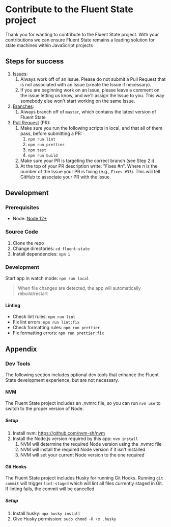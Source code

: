 # Contribute to the Fluent State project

Thank you for wanting to contribute to the Fluent State project. With your contributions we can ensure Fluent State remains a leading solution for state machines within JavaScript projects

## Steps for success

1. [Issues](https://github.com/2Toad/fluent-state/issues):
   1. Always work off of an Issue. Please do not submit a Pull Request that is not associated with an Issue (create the Issue if necessary).
   2. If you are beginning work on an Issue, please leave a comment on the issue letting us know, and we'll assign the Issue to you. This way somebody else won't start working on the same Issue.
2. [Branches](https://github.com/2Toad/fluent-state/branches):
   1. Always branch off of `master`, which contains the latest version of Fluent State
3. [Pull Request](https://github.com/2Toad/fluent-state/pulls) (PR):
   1. Make sure you run the following scripts in local, and that all of them pass, before submitting a PR:
      1. `npm run lint`
      2. `npm run prettier`
      3. `npm test`
      4. `npm run build`
   2. Make sure your PR is targeting the correct branch (see Step 2.i)
   3. At the top of your PR description write: "Fixes #_n_". Where _n_ is the number of the Issue your PR is fixing (e.g., `Fixes #33`). This will tell GitHub to associate your PR with the Issue.

## Development 

### Prerequisites

- Node: [Node 12+](https://nodejs.org)

### Source Code

1. Clone the repo
2. Change directories: `cd fluent-state`
3. Install dependencies: `npm i`

### Development

Start app in watch mode: `npm run local`

>When file changes are detected, the app will automatically rebuild/restart

#### Linting

- Check lint rules: `npm run lint`
- Fix lint errors: `npm run lint:fix`
- Check formatting rules: `npm run prettier`
- Fix formatting errors: `npm run prettier:fix`

## Appendix

### Dev Tools

The following section includes optional dev tools that enhance the Fluent State development experience, but are not necessary.

#### NVM

The Fluent State project includes an .nvmrc file, so you can run `nvm use` to switch to the proper version of Node.

##### Setup

1. Install nvm: https://github.com/nvm-sh/nvm
2. Install the Node.js version required by this app: `nvm install`
   1. NVM will determine the required Node version using the .nvmrc file
   2. NVM will install the required Node version if it isn't installed
   3. NVM will set your current Node version to the one required

#### Git Hooks

The Fluent State project includes Husky for running Git Hooks. Running `git commit` will trigger `lint-staged` which will lint all files currently staged in Git. If linting fails, the commit will be cancelled

##### Setup

1. Install husky: `npx husky install`
2. Give Husky permission: `sudo chmod -R +x .husky`
